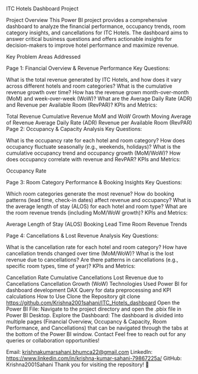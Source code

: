 ITC Hotels Dashboard Project

Project Overview
This Power BI project provides a comprehensive dashboard to analyze the financial performance, occupancy trends, room category insights, and cancellations for ITC Hotels. The dashboard aims to answer critical business questions and offers actionable insights for decision-makers to improve hotel performance and maximize revenue.

Key Problem Areas Addressed

Page 1: Financial Overview & Revenue Performance
Key Questions:

What is the total revenue generated by ITC Hotels, and how does it vary across different hotels and room categories?
What is the cumulative revenue growth over time?
How has the revenue grown month-over-month (MoM) and week-over-week (WoW)?
What are the Average Daily Rate (ADR) and Revenue per Available Room (RevPAR)?
KPIs and Metrics:

Total Revenue
Cumulative Revenue
MoM and WoW Growth
Moving Average of Revenue
Average Daily Rate (ADR)
Revenue per Available Room (RevPAR)
Page 2: Occupancy & Capacity Analysis
Key Questions:

What is the occupancy rate for each hotel and room category?
How does occupancy fluctuate seasonally (e.g., weekends, holidays)?
What is the cumulative occupancy trend and occupancy growth (MoM/WoW)?
How does occupancy correlate with revenue and RevPAR?
KPIs and Metrics:

Occupancy Rate

Page 3: Room Category Performance & Booking Insights
Key Questions:

Which room categories generate the most revenue?
How do booking patterns (lead time, check-in dates) affect revenue and occupancy?
What is the average length of stay (ALOS) for each hotel and room type?
What are the room revenue trends (including MoM/WoW growth)?
KPIs and Metrics:

Average Length of Stay (ALOS)
Booking Lead Time
Room Revenue Trends

Page 4: Cancellations & Lost Revenue Analysis
Key Questions:

What is the cancellation rate for each hotel and room category?
How have cancellation trends changed over time (MoM/WoW)?
What is the lost revenue due to cancellations?
Are there patterns in cancellations (e.g., specific room types, time of year)?
KPIs and Metrics:

Cancellation Rate
Cumulative Cancellations
Lost Revenue due to Cancellations
Cancellation Growth (WoW)
Technologies Used
Power BI for dashboard development
DAX Query for data preprocessing and KPI calculations
How to Use
Clone the Repository
git clone https://github.com/Krishna2001sahani/ITC_Hotels_dashboard
Open the Power BI File:
Navigate to the project directory and open the .pbix file in Power BI Desktop.
Explore the Dashboard:
The dashboard is divided into multiple pages (Financial Overview, Occupancy & Capacity, Room Performance, and Cancellations) that can be navigated through the tabs at the bottom of the Power BI window.
Contact
Feel free to reach out for any queries or collaboration opportunities!

Email: krishnakumarsahani.bhumca22@gmail.com
LinkedIn: https://www.linkedin.com/in/krishna-kumar-sahani-79867225a/
GitHub: Krishna2001Sahani
Thank you for visiting the repository! 🎉
